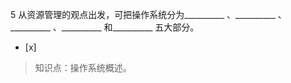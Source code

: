 5
从资源管理的观点出发，可把操作系统分为__________ 、__________ 、__________ 、__________ 和__________
五大部分。
- [x]  

> 知识点：操作系统概述。
